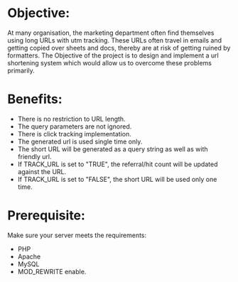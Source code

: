 # Objective:

At many organisation, the marketing department often find themselves using long URLs with utm tracking. These URLs often travel in emails and getting copied over sheets and docs, thereby are at risk of getting ruined by formatters. The Objective of the project is to design and implement a url shortening system which would allow us to overcome these problems primarily.
   
# Benefits:

- There is no restriction to URL length.
- The query parameters are not ignored.
- There is click tracking implementation.
- The generated url is used single time only.
- The short URL will be generated as a query string as well as with friendly url. 
- If TRACK_URL is set to "TRUE", the referral/hit count will be updated against the URL.
- If TRACK_URL is set to "FALSE", the short URL will be used only one time.

# Prerequisite:

Make sure your server meets the requirements:
- PHP
- Apache
- MySQL
- MOD_REWRITE enable.
